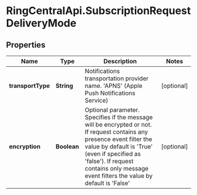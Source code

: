# RingCentralApi.SubscriptionRequestDeliveryMode

## Properties
Name | Type | Description | Notes
------------ | ------------- | ------------- | -------------
**transportType** | **String** | Notifications transportation provider name. &#39;APNS&#39; (Apple Push Notifications Service) | [optional] 
**encryption** | **Boolean** | Optional parameter. Specifies if the message will be encrypted or not. If request contains any presence event filter the value by default is &#39;True&#39; (even if specified as &#39;false&#39;). If request contains only message event filters the value by default is &#39;False&#39; | [optional] 


